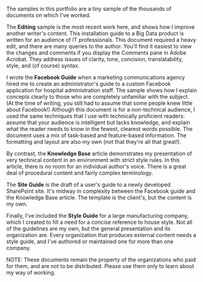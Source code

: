 The samples in this portfolio are a tiny sample of the thousands of documents on which I've worked.

The **Editing** sample is the most recent work here, and shows how I improve another writer's content. This installation guide to a Big Data product is written for an audience of IT professionals. This document required a heavy edit, and there are many queries to the author. You'll find it easiest to view the changes and comments if you display the Comments pane in Adobe Acrobat. They address issues of clarity, tone, concision, translatability, style, and (of course) syntax.

I wrote the **Facebook Guide** when a marketing communications agency hired me to create an administrator's guide to a custom Facebook application for hospital administration staff. The sample shows how I explain concepts clearly to those who are completely unfamiliar with the subject. (At the time of writing, you still had to assume that some people knew little about Facebook!) Although this document is for a non-technical audience, I used the same techniques that I use with technically proficient readers: assume that your audience is intelligent but lacks knowledge, and explain what the reader needs to know in the fewest, clearest words possible. The document uses a mix of task-based and feature-based information. The formatting and layout are also my own (not that they're all that great!).

By contrast, the **Knowledge Base** article demonstrates my presentation of very technical content in an environment with strict style rules. In this article, there is no room for an individual author's voice. There is a great deal of procedural content and fairly complex terminology.

The **Site Guide** is the draft of a user's guide to a newly developed SharePoint site. It's midway in complexity between the Facebook guide and the Knowledge Base article. The template is the client's, but the content is my own.

Finally, I've included the **Style Guide** for a large manufacturing company, which I created to fill a need for a concise reference to house style. Not all of the guidelines are my own, but the general presentation and its organization are. Every organization that produces external content needs a style guide, and I've authored or maintained one for more than one company.

NOTE: These documents remain the property of the organizations who paid for them, and are not to be distributed. Please use them only to learn about my way of working. 
